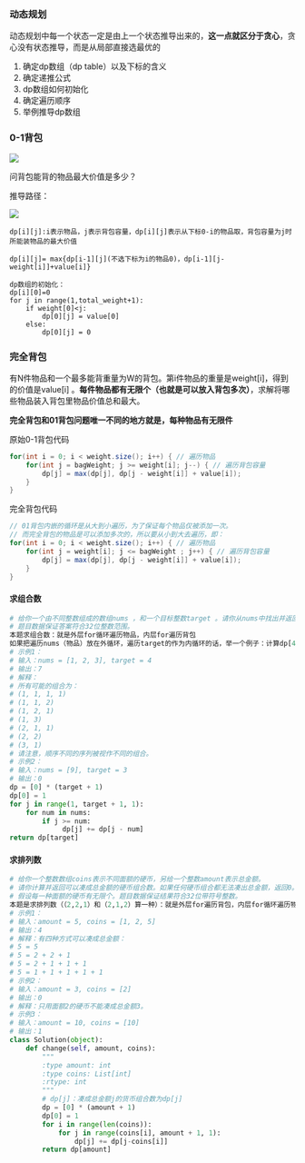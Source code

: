 ### 动态规划

​	动态规划中每一个状态一定是由上一个状态推导出来的，**这一点就区分于贪心**，贪心没有状态推导，而是从局部直接选最优的

1. 确定dp数组（dp table）以及下标的含义
2. 确定递推公式
3. dp数组如何初始化
4. 确定遍历顺序
5. 举例推导dp数组

### 0-1背包

![](D:\学习笔记\算法\photos\Dingtalk_20240913201712.jpg)

问背包能背的物品最大价值是多少？

推导路径：

![](D:\学习笔记\分布式\pictures\Snipaste_2024-09-13_20-45-13.png)

```
dp[i][j]:i表示物品，j表示背包容量，dp[i][j]表示从下标0-i的物品取，背包容量为j时所能装物品的最大价值
		   					   
dp[i][j]= max{dp[i-1][j](不选下标为i的物品0)，dp[i-1][j-weight[i]]+value[i]}

dp数组的初始化：
dp[i][0]=0
for j in range(1,total_weight+1):
	if weight[0]<j:
		dp[0][j] = value[0]
	else:
		dp[0][j] = 0
```

### 完全背包

有N件物品和一个最多能背重量为W的背包。第i件物品的重量是weight[i]，得到的价值是value[i] 。**每件物品都有无限个（也就是可以放入背包多次）**，求解将哪些物品装入背包里物品价值总和最大。

**完全背包和01背包问题唯一不同的地方就是，每种物品有无限件**

原始0-1背包代码

```java
for(int i = 0; i < weight.size(); i++) { // 遍历物品
    for(int j = bagWeight; j >= weight[i]; j--) { // 遍历背包容量
        dp[j] = max(dp[j], dp[j - weight[i]] + value[i]);
    }
}
```

完全背包代码

```java
// 01背包内嵌的循环是从大到小遍历，为了保证每个物品仅被添加一次。
// 而完全背包的物品是可以添加多次的，所以要从小到大去遍历，即：
for(int i = 0; i < weight.size(); i++) { // 遍历物品
    for(int j = weight[i]; j <= bagWeight ; j++) { // 遍历背包容量
        dp[j] = max(dp[j], dp[j - weight[i]] + value[i]);
    }
}
```

#### 求组合数

```python
# 给你一个由不同整数组成的数组nums ，和一个目标整数target 。请你从nums中找出并返回总和为target的元素组合的个数。
# 题目数据保证答案符合32位整数范围。
本题求组合数：就是外层for循环遍历物品，内层for遍历背包
如果把遍历nums（物品）放在外循环，遍历target的作为内循环的话，举一个例子：计算dp[4]的时候，结果集只有 {1,3} 这样的集合，不会有{3,1}这样的集合，因为nums遍历放在外层，3只能出现在1后面
# 示例1：
# 输入：nums = [1, 2, 3], target = 4
# 输出：7
# 解释：
# 所有可能的组合为：
# (1, 1, 1, 1)
# (1, 1, 2)
# (1, 2, 1)
# (1, 3)
# (2, 1, 1)
# (2, 2)
# (3, 1)
# 请注意，顺序不同的序列被视作不同的组合。
# 示例2：
# 输入：nums = [9], target = 3
# 输出：0
dp = [0] * (target + 1)
dp[0] = 1
for j in range(1, target + 1, 1):
    for num in nums:
        if j >= num:
             dp[j] += dp[j - num]
return dp[target]
```



#### 求排列数

```python
# 给你一个整数数组coins表示不同面额的硬币，另给一个整数amount表示总金额。
# 请你计算并返回可以凑成总金额的硬币组合数。如果任何硬币组合都无法凑出总金额，返回0。
# 假设每一种面额的硬币有无限个。题目数据保证结果符合32位带符号整数。
本题是求排列数（（2,2,1）和（2,1,2）算一种）：就是外层for遍历背包，内层for循环遍历物品。
# 示例1：
# 输入：amount = 5, coins = [1, 2, 5]
# 输出：4
# 解释：有四种方式可以凑成总金额：
# 5 = 5
# 5 = 2 + 2 + 1
# 5 = 2 + 1 + 1 + 1
# 5 = 1 + 1 + 1 + 1 + 1
# 示例2：
# 输入：amount = 3, coins = [2]
# 输出：0
# 解释：只用面额2的硬币不能凑成总金额3。
# 示例3：
# 输入：amount = 10, coins = [10]
# 输出：1
class Solution(object):
    def change(self, amount, coins):
        """
        :type amount: int
        :type coins: List[int]
        :rtype: int
        """
        # dp[j]：凑成总金额j的货币组合数为dp[j]
        dp = [0] * (amount + 1)
        dp[0] = 1
        for i in range(len(coins)):
            for j in range(coins[i], amount + 1, 1):
                dp[j] += dp[j-coins[i]]
        return dp[amount]
```



#### 